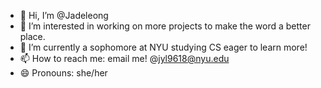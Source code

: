 - 👋 Hi, I’m @Jadeleong
- 👀 I’m interested in working on more projects to make the word a better place.
- 🌱 I’m currently a sophomore at NYU studying CS eager to learn more!
- 📫 How to reach me: email me! @jyl9618@nyu.edu
- 😄 Pronouns: she/her

<!---
jadeleong9618/jadeleong9618 is a ✨ special ✨ repository because its `README.md` (this file) appears on your GitHub profile.
You can click the Preview link to take a look at your changes.
--->
